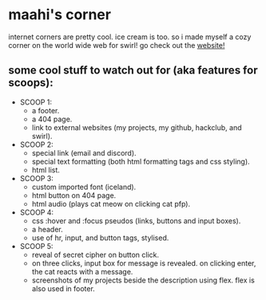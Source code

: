# maahi's corner

internet corners are pretty cool. ice cream is too. so i made myself a cozy corner on the world wide web for swirl! go check out the [website!](https://maahis-corner.vercel.app/)

## some cool stuff to watch out for (aka features for scoops):
- SCOOP 1:
    - a footer.
    - a 404 page.
    - link to external websites (my projects, my github, hackclub, and swirl).
- SCOOP 2:
    - special link (email and discord).
    - special text formatting (both html formatting tags and css styling).
    - html list.
- SCOOP 3:
    - custom imported font (iceland).
    - html button on 404 page.
    - html audio (plays cat meow on clicking cat pfp).
- SCOOP 4:
    - css :hover and :focus pseudos (links, buttons and input boxes).
    - a header.
    - use of hr, input, and button tags, stylised.
- SCOOP 5:
    - reveal of secret cipher on button click.
    - on three clicks, input box for message is revealed. on clicking enter, the cat reacts with a message.
    - screenshots of my projects beside the description using flex. flex is also used in footer.